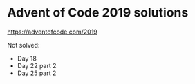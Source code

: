 # Advent of Code 2019 solutions

https://adventofcode.com/2019

Not solved:
- Day 18
- Day 22 part 2
- Day 25 part 2
